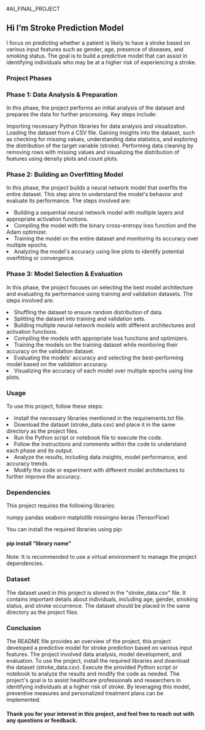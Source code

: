 #AI_FINAL_PROJECT
<h2>Hi I’m Stroke Prediction Model</h2>

I focus on predicting whether a patient is likely to have a stroke based on various input features such as gender, age, presence of diseases, and smoking status. The goal is to build a predictive model that can assist in identifying individuals who may be at a higher risk of experiencing a stroke. 


<h3>Project Phases</h3>

<h3>Phase 1: Data Analysis & Preparation</h3>

In this phase, the project performs an initial analysis of the dataset and prepares the data for further processing. Key steps include:

Importing necessary Python libraries for data analysis and visualization.
Loading the dataset from a CSV file.
Gaining insights into the dataset, such as checking for missing values, understanding data statistics, and exploring the distribution of the target variable (stroke).
Performing data cleaning by removing rows with missing values and visualizing the distribution of features using density plots and count plots.

<h3>Phase 2: Building an Overfitting Model</h3>

In this phase, the project builds a neural network model that overfits the entire dataset. This step aims to understand the model's behavior and evaluate its performance. The steps involved are:

<li>Building a sequential neural network model with multiple layers and appropriate activation functions.</li>
<li>Compiling the model with the binary cross-entropy loss function and the Adam optimizer.</li>
<li>Training the model on the entire dataset and monitoring its accuracy over multiple epochs.</li>
<li>Analyzing the model's accuracy using line plots to identify potential overfitting or convergence.</li>

<h3>Phase 3: Model Selection & Evaluation</h3>

In this phase, the project focuses on selecting the best model architecture and evaluating its performance using training and validation datasets. The steps involved are:

<li>Shuffling the dataset to ensure random distribution of data.</li>
<li>Splitting the dataset into training and validation sets.</li>
<li>Building multiple neural network models with different architectures and activation functions.</li>
<li>Compiling the models with appropriate loss functions and optimizers.</li>
<li>Training the models on the training dataset while monitoring their accuracy on the validation dataset.</li>
<li>Evaluating the models' accuracy and selecting the best-performing model based on the validation accuracy.</li>
<li>Visualizing the accuracy of each model over multiple epochs using line plots.</li>


<h3>Usage</h3>

To use this project, follow these steps:

<li>Install the necessary libraries mentioned in the requirements.txt file.</li>
<li>Download the dataset (stroke_data.csv) and place it in the same directory as the project files.</li>
<li>Run the Python script or notebook file to execute the code.</li>
<li>Follow the instructions and comments within the code to understand each phase and its output.</li>
<li>Analyze the results, including data insights, model performance, and accuracy trends.</li>
<li>Modify the code or experiment with different model architectures to further improve the accuracy.</li>

<h3>Dependencies</h3>

This project requires the following libraries:

numpy
pandas
seaborn
matplotlib
missingno
keras (TensorFlow)

You can install the required libraries using pip:

<h4>pip install “library name”</h4>

Note: It is recommended to use a virtual environment to manage the project dependencies.



<h3>Dataset</h3>

The dataset used in this project is stored in the "stroke_data.csv" file. It contains important details about individuals, including age, gender, smoking status, and stroke occurrence. The dataset should be placed in the same directory as the project files.

<h3>Conclusion</h3>

The README file provides an overview of the project, this project developed a predictive model for stroke prediction based on various input features. The project involved data analysis, model development, and evaluation. To use the project, install the required libraries and download the dataset (stroke_data.csv). Execute the provided Python script or notebook to analyze the results and modify the code as needed. The project's goal is to assist healthcare professionals and researchers in identifying individuals at a higher risk of stroke. By leveraging this model, preventive measures and personalized treatment plans can be implemented.

<h4>Thank you for your interest in this project, and feel free to reach out with any questions or feedback.</h4>
